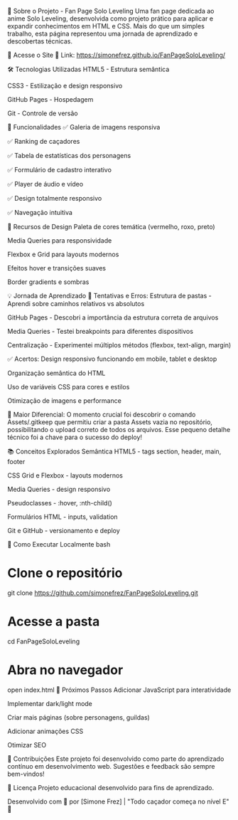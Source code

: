 
🎯 Sobre o Projeto - Fan Page Solo Leveling
Uma fan page dedicada ao anime Solo Leveling, desenvolvida como projeto prático para aplicar e expandir conhecimentos em HTML e CSS. Mais do que um simples trabalho, esta página representou uma jornada de aprendizado e descobertas técnicas.

🚀 Acesse o Site
🔗 Link: https://simonefrez.github.io/FanPageSoloLeveling/

🛠️ Tecnologias Utilizadas
HTML5 - Estrutura semântica

CSS3 - Estilização e design responsivo

GitHub Pages - Hospedagem

Git - Controle de versão

📱 Funcionalidades
✅ Galeria de imagens responsiva

✅ Ranking de caçadores

✅ Tabela de estatísticas dos personagens

✅ Formulário de cadastro interativo

✅ Player de áudio e vídeo

✅ Design totalmente responsivo

✅ Navegação intuitiva

🎨 Recursos de Design
Paleta de cores temática (vermelho, roxo, preto)

Media Queries para responsividade

Flexbox e Grid para layouts modernos

Efeitos hover e transições suaves

Border gradients e sombras

💡 Jornada de Aprendizado
🔄 Tentativas e Erros:
Estrutura de pastas - Aprendi sobre caminhos relativos vs absolutos

GitHub Pages - Descobri a importância da estrutura correta de arquivos

Media Queries - Testei breakpoints para diferentes dispositivos

Centralização - Experimentei múltiplos métodos (flexbox, text-align, margin)

✅ Acertos:
Design responsivo funcionando em mobile, tablet e desktop

Organização semântica do HTML

Uso de variáveis CSS para cores e estilos

Otimização de imagens e performance

🎯 Maior Diferencial:
O momento crucial foi descobrir o comando Assets/.gitkeep que permitiu criar a pasta Assets vazia no repositório, possibilitando o upload correto de todos os arquivos. Esse pequeno detalhe técnico foi a chave para o sucesso do deploy!

📚 Conceitos Explorados
Semântica HTML5 - tags section, header, main, footer

CSS Grid e Flexbox - layouts modernos

Media Queries - design responsivo

Pseudoclasses - :hover, :nth-child()

Formulários HTML - inputs, validation

Git e GitHub - versionamento e deploy

🚀 Como Executar Localmente
bash
# Clone o repositório
git clone https://github.com/simonefrez/FanPageSoloLeveling.git

# Acesse a pasta
cd FanPageSoloLeveling

# Abra no navegador
open index.html
🌟 Próximos Passos
Adicionar JavaScript para interatividade

Implementar dark/light mode

Criar mais páginas (sobre personagens, guildas)

Adicionar animações CSS

Otimizar SEO

🤝 Contribuições
Este projeto foi desenvolvido como parte do aprendizado contínuo em desenvolvimento web. Sugestões e feedback são sempre bem-vindos!

📄 Licença
Projeto educacional desenvolvido para fins de aprendizado.

Desenvolvido com 💜 por [Simone Frez] | "Todo caçador começa no nível E" 🎯
